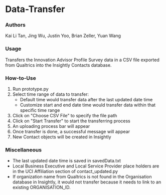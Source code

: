 # Data-Transfer

### Authors
Kai Li Tan, Jing Wu, Justin Yoo, Brian Zeller, Yuan Wang

### Usage
Transfers the Innovation Advisor Profile Survey data in a CSV file exported from Qualtrics into the Insightly Contacts database.

### How-to-Use
1. Run prototype.py 
2. Select time range of data to transfer: 
    - Default time would transfer data after the last updated date time
    - Customize start and end date time would transfer data within that specific time range
3. Click on "Choose CSV File" to specify the file path
4. Click on "Start Transfer" to start the transferring process
5. An uploading process bar will appear
6. Once transfer is done, a successful message will appear
7. New Contact objects will be created in Insightly

### Miscellaneous
- The last updated date time is saved in savedData.txt
- Local Business Executive and Local Service Provider place holders are in the UCI Affiliation section of contact_updated.py
- If organization name from Qualtrics is not found in the Organisation database in Insightly, it would not transfer because it needs to link to an existing ORGANISATION_ID.
